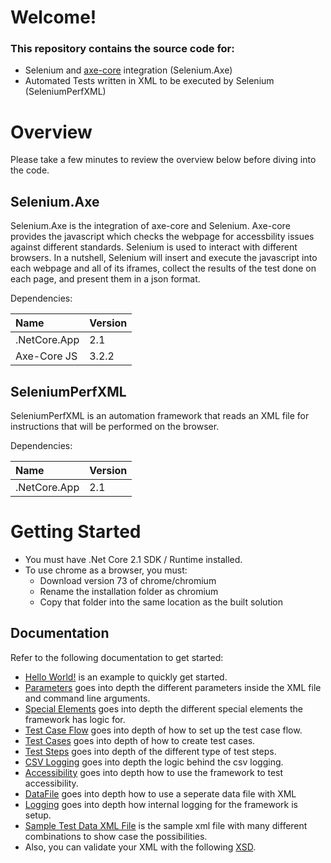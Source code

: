 # Welcome!

### This repository contains the source code for:
- Selenium and [axe-core](https://github.com/dequelabs/axe-core) integration (Selenium.Axe)
- Automated Tests written in XML to be executed by Selenium (SeleniumPerfXML)

# Overview
Please take a few minutes to review the overview below before diving into the code.

## Selenium.Axe
Selenium.Axe is the integration of axe-core and Selenium. Axe-core provides the javascript which checks the webpage for accessbility issues against different standards. Selenium is used to interact with different browsers. In a nutshell, Selenium will insert and execute the javascript into each webpage and all of its iframes, collect the results of the test done on each page, and present them in a json format.

Dependencies:

 Name | Version 
:---- | :-------
.NetCore.App | 2.1
Axe-Core JS | 3.2.2

## SeleniumPerfXML
SeleniumPerfXML is an automation framework that reads an XML file for instructions that will be performed on the browser.

Dependencies:

 Name | Version 
:---- | :-------
.NetCore.App | 2.1


# Getting Started
* You must have .Net Core 2.1 SDK / Runtime installed.
* To use chrome as a browser, you must: 
    * Download version 73 of chrome/chromium
    * Rename the installation folder as chromium
    * Copy that folder into the same location as the built solution

## Documentation
Refer to the following documentation to get started:

*  [Hello World!](/Documentation/HelloWorld.md) is an example to quickly get started.
*  [Parameters](/Documentation/Parameters.md) goes into depth the different parameters inside the XML file and command line arguments. 
*  [Special Elements](/Documentation/SpecialElements.md) goes into depth the different special elements the framework has logic for.
*  [Test Case Flow](/Documentation/TestCaseFlow.md) goes into depth of how to set up the test case flow.
*  [Test Cases](/Documentation/TestCases.md) goes into depth of how to create test cases.
*  [Test Steps](/Documentation/TestSteps.md) goes into depth of the different type of test steps.
*  [CSV Logging](/Documentation/CSVLogging.md) goes into depth the logic behind the csv logging.
*  [Accessibility](/Documentation/Accessibility.md) goes into depth how to use the framework to test accessibility.
*  [DataFile](/Documentation/DataFile.md) goes into depth how to use a seperate data file with XML
*  [Logging](/Documentation/Logging.md) goes into depth how internal logging for the framework is setup.
*  [Sample Test Data XML File](/SeleniumPerfXML/SampleTestData.xml) is the sample xml file with many different combinations to show case the possibilities.
*  Also, you can validate your XML with the following [XSD](/SeleniumPerfXML/SeleniumPerf.xsd).

